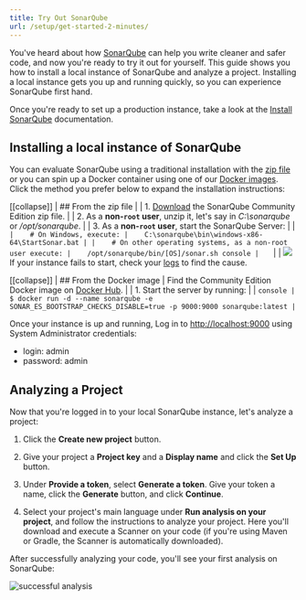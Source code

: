 ```yaml
---
title: Try Out SonarQube
url: /setup/get-started-2-minutes/
---
```

You've heard about how [SonarQube](https://www.sonarqube.org/) can help you write cleaner and safer code, and now you're ready to try it out for yourself. This guide shows you how to install a local instance of SonarQube and analyze a project. Installing a local instance gets you up and running quickly, so you can experience SonarQube first hand.

Once you're ready to set up a production instance, take a look at the [Install SonarQube](/setup/install-server/) documentation.

## Installing a local instance of SonarQube
You can evaluate SonarQube using a traditional installation with the [zip file](https://www.sonarqube.org/downloads/) or you can spin up a Docker container using one of our [Docker images](https://hub.docker.com/_/sonarqube/). Click the method you prefer below to expand the installation instructions: 

[[collapse]]
| ## From the zip file
|
| 1. [Download](https://www.sonarqube.org/downloads/) the SonarQube Community Edition zip file.
|
| 2. As a **non-`root` user**, unzip it, let's say in _C:\sonarqube_ or _/opt/sonarqube_.
|
| 3. As a **non-`root` user**, start the SonarQube Server:
|
|    ```
|    # On Windows, execute:
|    C:\sonarqube\bin\windows-x86-64\StartSonar.bat
|
|    # On other operating systems, as a non-root user execute:
|    /opt/sonarqube/bin/[OS]/sonar.sh console
|    ```
|
|   ![](/images/info.svg) If your instance fails to start, check your [logs](/setup/troubleshooting/) to find the cause.

[[collapse]]
| ## From the Docker image
| Find the Community Edition Docker image on [Docker Hub](https://hub.docker.com/_/sonarqube/).
|
| 1. Start the server by running:
|
| ```console
| $ docker run -d --name sonarqube -e SONAR_ES_BOOTSTRAP_CHECKS_DISABLE=true -p 9000:9000 sonarqube:latest
| ```

Once your instance is up and running, Log in to [http://localhost:9000](http://localhost:9000) using System Administrator credentials:
- login: admin 
- password: admin

## Analyzing a Project
Now that you're logged in to your local SonarQube instance, let's analyze a project: 

1. Click the **Create new project** button.

1. Give your project a **Project key** and a **Display name** and click the **Set Up** button.

1. Under **Provide a token**, select **Generate a token**. Give your token a name, click the **Generate** button, and click **Continue**.

1. Select your project's main language under **Run analysis on your project**, and follow the instructions to analyze your project. Here you'll download and execute a Scanner on your code (if you're using Maven or Gradle, the Scanner is automatically downloaded).

After successfully analyzing your code, you'll see your first analysis on SonarQube:

![successful analysis](/images/successfulproject.png)


